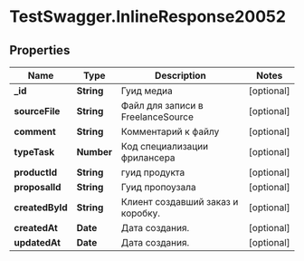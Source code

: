 # TestSwagger.InlineResponse20052

## Properties

Name | Type | Description | Notes
------------ | ------------- | ------------- | -------------
**_id** | **String** | Гуид медиа | [optional] 
**sourceFile** | **String** | Файл для записи в FreelanceSource | [optional] 
**comment** | **String** | Комментарий к файлу | [optional] 
**typeTask** | **Number** | Код специализации фрилансера | [optional] 
**productId** | **String** | гуид продукта | [optional] 
**proposalId** | **String** | Гуид пропоузала | [optional] 
**createdById** | **String** | Клиент создавший заказ и коробку. | [optional] 
**createdAt** | **Date** | Дата создания. | [optional] 
**updatedAt** | **Date** | Дата создания. | [optional] 


